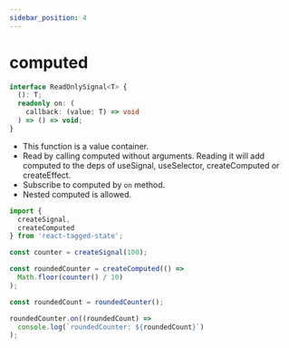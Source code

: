 ```yaml
---
sidebar_position: 4
---
```


# computed

```typescript
interface ReadOnlySignal<T> {
  (): T;
  readonly on: (
    callback: (value: T) => void
  ) => () => void;
}
```

- This function is a value container.
- Read by calling computed without arguments. Reading it will add computed to the deps of useSignal, useSelector, createComputed or createEffect.
- Subscribe to computed by `on` method.
- Nested computed is allowed.

```typescript
import {
  createSignal,
  createComputed
} from 'react-tagged-state';

const counter = createSignal(100);

const roundedCounter = createComputed(() =>
  Math.floor(counter() / 10)
);

const roundedCount = roundedCounter();

roundedCounter.on((roundedCount) =>
  console.log(`roundedCounter: ${roundedCount}`)
);
```
